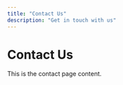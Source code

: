 ```yaml
---
title: "Contact Us"
description: "Get in touch with us"
---
```


# Contact Us

This is the contact page content.